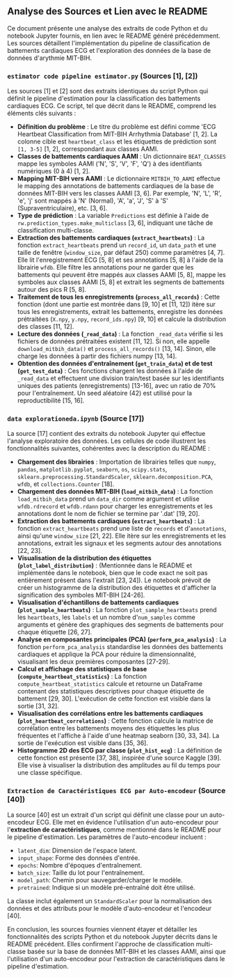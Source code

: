 
## Analyse des Sources et Lien avec le README

Ce document présente une analyse des extraits de code Python et du notebook Jupyter fournis, en lien avec le README généré précédemment. Les sources détaillent l'implémentation du pipeline de classification de battements cardiaques ECG et l'exploration des données de la base de données d'arythmie MIT-BIH.

### `estimator code pipeline estimator.py` (Sources [1], [2])

Les sources [1] et [2] sont des extraits identiques du script Python qui définit le pipeline d'estimation pour la classification des battements cardiaques ECG. Ce script, tel que décrit dans le README, comprend les éléments clés suivants :

*   **Définition du problème** : Le titre du problème est défini comme 'ECG Heartbeat Classification from MIT-BIH Arrhythmia Database' [1, 2]. La colonne cible est `heartbeat_class` et les étiquettes de prédiction sont `[1, 3-5]` [1, 2], correspondant aux classes AAMI.
*   **Classes de battements cardiaques AAMI** : Un dictionnaire `BEAT_CLASSES` mappe les symboles AAMI ('N', 'S', 'V', 'F', 'Q') à des identifiants numériques (0 à 4) [1, 2].
*   **Mapping MIT-BIH vers AAMI** : Le dictionnaire `MITBIH_TO_AAMI` effectue le mapping des annotations de battements cardiaques de la base de données MIT-BIH vers les classes AAMI [3, 6]. Par exemple, 'N', 'L', 'R', 'e', 'j' sont mappés à 'N' (Normal), 'A', 'a', 'J', 'S' à 'S' (Supraventriculaire), etc. [3, 6].
*   **Type de prédiction** : La variable `Predictions` est définie à l'aide de `rw.prediction_types.make_multiclass` [3, 6], indiquant une tâche de classification multi-classe.
*   **Extraction des battements cardiaques (`extract_heartbeats`)** : La fonction `extract_heartbeats` prend un `record_id`, un `data_path` et une taille de fenêtre (`window_size`, par défaut 250) comme paramètres [4, 7]. Elle lit l'enregistrement ECG [5, 8] et ses annotations [5, 8] à l'aide de la librairie `wfdb`. Elle filtre les annotations pour ne garder que les battements qui peuvent être mappés aux classes AAMI [5, 8], mappe les symboles aux classes AAMI [5, 8] et extrait les segments de battements autour des pics R [5, 8].
*   **Traitement de tous les enregistrements (`process_all_records`)** : Cette fonction (dont une partie est montrée dans [9, 10] et [11, 12]) itère sur tous les enregistrements, extrait les battements, enregistre les données prétraitées (`X.npy`, `y.npy`, `record_ids.npy`) [9, 10] et calcule la distribution des classes [11, 12].
*   **Lecture des données (`_read_data`)** : La fonction `_read_data` vérifie si les fichiers de données prétraitées existent [11, 12]. Si non, elle appelle `download_mitbih_data()` et `process_all_records()` [13, 14]. Sinon, elle charge les données à partir des fichiers numpy [13, 14].
*   **Obtention des données d'entraînement (`get_train_data`) et de test (`get_test_data`)** : Ces fonctions chargent les données à l'aide de `_read_data` et effectuent une division train/test basée sur les identifiants uniques des patients (enregistrements) [13-16], avec un ratio de 70% pour l'entraînement. Un seed aléatoire (42) est utilisé pour la reproductibilité [15, 16].

### `data explorationeda.ipynb` (Source [17])

La source [17] contient des extraits du notebook Jupyter qui effectue l'analyse exploratoire des données. Les cellules de code illustrent les fonctionnalités suivantes, cohérentes avec la description du README :

*   **Chargement des librairies** : Importation de librairies telles que `numpy`, `pandas`, `matplotlib.pyplot`, `seaborn`, `os`, `scipy.stats`, `sklearn.preprocessing.StandardScaler`, `sklearn.decomposition.PCA`, `wfdb`, et `collections.Counter` [18].
*   **Chargement des données MIT-BIH (`load_mitbih_data`)** : La fonction `load_mitbih_data` prend un `data_dir` comme argument et utilise `wfdb.rdrecord` et `wfdb.rdann` pour charger les enregistrements et les annotations dont le nom de fichier se termine par '.dat' [19, 20].
*   **Extraction des battements cardiaques (`extract_heartbeats`)** : La fonction `extract_heartbeats` prend une liste de `records` et d'`annotations`, ainsi qu'une `window_size` [21, 22]. Elle itère sur les enregistrements et les annotations, extrait les signaux et les segments autour des annotations [22, 23].
*   **Visualisation de la distribution des étiquettes (`plot_label_distribution`)** : (Mentionnée dans le README et implémentée dans le notebook, bien que le code exact ne soit pas entièrement présent dans l'extrait [23, 24]). Le notebook prévoit de créer un histogramme de la distribution des étiquettes et d'afficher la signification des symboles MIT-BIH [24-26].
*   **Visualisation d'échantillons de battements cardiaques (`plot_sample_heartbeats`)** : La fonction `plot_sample_heartbeats` prend les `heartbeats`, les `labels` et un nombre d'`num_samples` comme arguments et génère des graphiques des segments de battements pour chaque étiquette [26, 27].
*   **Analyse en composantes principales (PCA) (`perform_pca_analysis`)** : La fonction `perform_pca_analysis` standardise les données des battements cardiaques et applique la PCA pour réduire la dimensionnalité, visualisant les deux premières composantes [27-29].
*   **Calcul et affichage des statistiques de base (`compute_heartbeat_statistics`)** : La fonction `compute_heartbeat_statistics` calcule et retourne un DataFrame contenant des statistiques descriptives pour chaque étiquette de battement [29, 30]. L'exécution de cette fonction est visible dans la sortie [31, 32].
*   **Visualisation des corrélations entre les battements cardiaques (`plot_heartbeat_correlations`)** : Cette fonction calcule la matrice de corrélation entre les battements moyens des étiquettes les plus fréquentes et l'affiche à l'aide d'une heatmap seaborn [30, 33, 34]. La sortie de l'exécution est visible dans [35, 36].
*   **Histogramme 2D des ECG par classe (`plot_hist_ecg`)** : La définition de cette fonction est présente [37, 38], inspirée d'une source Kaggle [39]. Elle vise à visualiser la distribution des amplitudes au fil du temps pour une classe spécifique.

### `Extraction de Caractéristiques ECG par Auto-encodeur` (Source [40])

La source [40] est un extrait d'un script qui définit une classe pour un auto-encodeur ECG. Elle met en évidence l'utilisation d'un auto-encodeur pour l'**extraction de caractéristiques**, comme mentionné dans le README pour le pipeline d'estimation. Les paramètres de l'auto-encodeur incluent :

*   `latent_dim`: Dimension de l'espace latent.
*   `input_shape`: Forme des données d'entrée.
*   `epochs`: Nombre d'époques d'entraînement.
*   `batch_size`: Taille du lot pour l'entraînement.
*   `model_path`: Chemin pour sauvegarder/charger le modèle.
*   `pretrained`: Indique si un modèle pré-entraîné doit être utilisé.

La classe inclut également un `StandardScaler` pour la normalisation des données et des attributs pour le modèle d'auto-encodeur et l'encodeur [40].

En conclusion, les sources fournies viennent étayer et détailler les fonctionnalités des scripts Python et du notebook Jupyter décrits dans le README précédent. Elles confirment l'approche de classification multi-classe basée sur la base de données MIT-BIH et les classes AAMI, ainsi que l'utilisation d'un auto-encodeur pour l'extraction de caractéristiques dans le pipeline d'estimation.
